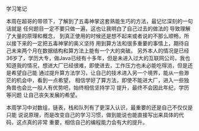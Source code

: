 学习笔记

  本周在超哥的带领下，了解到了五毒神掌这套熟能生巧的方法，最记忆深刻的一句话就是
任何题目一定不要只做一遍，这也让我明白了自己过去的做法的 导致理解了大量的原理和概念，
到真正使用的时候还是想不起来或者说的不那么顺畅，所以接下来的一定把五毒神掌的奥义坚持
用到算方法和很多重要的事情上，期待自己未来两个月在数据结构和算方法上能有一个大的突破。
  另外本人的情况是已经36岁了，学历大专，做Java已经有十多年，但是未进入过大的互联网公司，我也
知道我的情况，想进大厂已经很难，即使进去，工作压力也未必能吃得消，但是还是希望自己能
通过提升算方法学习，让自己的技术进入另一个境界，能从一些渺茫的机会中，看到一点希望，
相信学好了算方法，即使不能进大厂，进入一些独角兽也会比一般人有优势吧，始终相信坚持学习
提升，最终不会因此年纪，学历等问题 让自己丧失发展的希望。
  
  本周学习中对数组，链表，栈和队列有了更深入认识，最重要的还是自己不仅仅是只能
说说原理，而是改变自己的学习习惯，做到能说也能直接写出来具体的代码，这点真的非常
重要，相信自己的编程能力会有大的提升。
